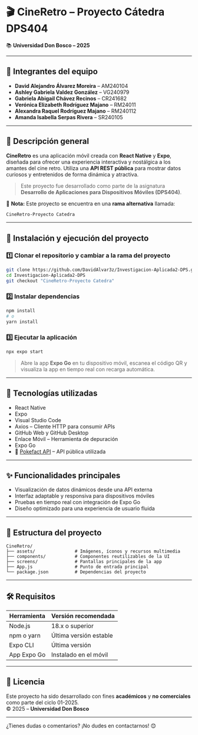 # 🎬 CineRetro – Proyecto Cátedra DPS404  
📚 **Universidad Don Bosco – 2025**

---

## 👥 Integrantes del equipo

- **David Alejandro Álvarez Moreira** – AM240104  
- **Ashley Gabriela Valdez González** – VG240979  
- **Gabriela Abigail Chávez Recinos** – CR241682  
- **Verónica Elizabeth Rodríguez Majano** – RM24011  
- **Alexandra Raquel Rodríguez Majano** – RM240112  
- **Amanda Isabella Serpas Rivera** – SR240105  

---

## 📱 Descripción general

**CineRetro** es una aplicación móvil creada con **React Native** y **Expo**, diseñada para ofrecer una experiencia interactiva y nostálgica a los amantes del cine retro. Utiliza una **API REST pública** para mostrar datos curiosos y entretenidos de forma dinámica y atractiva.

> Este proyecto fue desarrollado como parte de la asignatura **Desarrollo de Aplicaciones para Dispositivos Móviles (DPS404)**.

📌 **Nota:** Este proyecto se encuentra en una **rama alternativa** llamada:  
```bash
CineRetro-Proyecto Catedra
```

---

## 🚀 Instalación y ejecución del proyecto

### 1️⃣ Clonar el repositorio y cambiar a la rama del proyecto

```bash
git clone https://github.com/DavidAlvar3z/Investigacion-Aplicada2-DPS.git
cd Investigacion-Aplicada2-DPS
git checkout "CineRetro-Proyecto Catedra"
```

### 2️⃣ Instalar dependencias

```bash
npm install
# o
yarn install
```

### 3️⃣ Ejecutar la aplicación

```bash
npx expo start
```

> Abre la app **Expo Go** en tu dispositivo móvil, escanea el código QR y visualiza la app en tiempo real con recarga automática.

---

## 🧰 Tecnologías utilizadas

- React Native  
- Expo  
- Visual Studio Code  
- Axios – Cliente HTTP para consumir APIs  
- GitHub Web y GitHub Desktop  
- Enlace Móvil – Herramienta de depuración  
- Expo Go  
- 🔗 [Pokefact API](https://www.freepublicapis.com/pokefact) – API pública utilizada  

---

## ✨ Funcionalidades principales

- Visualización de datos dinámicos desde una API externa  
- Interfaz adaptable y responsiva para dispositivos móviles  
- Pruebas en tiempo real con integración de Expo Go  
- Diseño optimizado para una experiencia de usuario fluida  

---

## 📁 Estructura del proyecto

```plaintext
CineRetro/
├── assets/               # Imágenes, íconos y recursos multimedia
├── components/           # Componentes reutilizables de la UI
├── screens/              # Pantallas principales de la app
├── App.js                # Punto de entrada principal
└── package.json          # Dependencias del proyecto
```

---

## 🛠 Requisitos

| Herramienta             | Versión recomendada     |
|-------------------------|--------------------------|
| Node.js                 | 18.x o superior          |
| npm o yarn              | Última versión estable   |
| Expo CLI                | Última versión           |
| App Expo Go             | Instalado en el móvil    |

---

## 📄 Licencia

Este proyecto ha sido desarrollado con fines **académicos** y **no comerciales** como parte del ciclo 01-2025.  
© 2025 – **Universidad Don Bosco**

---

¿Tienes dudas o comentarios? ¡No dudes en contactarnos! 😊
